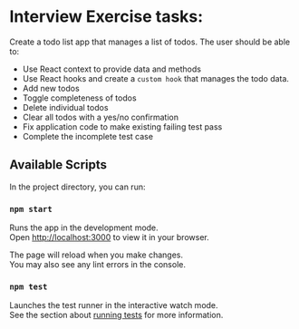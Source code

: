 # Interview Exercise tasks:
Create a todo list app that manages a list of todos. The user should be able to:
- Use React context to provide data and methods
- Use React hooks and create a `custom hook` that manages the todo data.
- Add new todos
- Toggle completeness of todos
- Delete individual todos
- Clear all todos with a yes/no confirmation
- Fix application code to make existing failing test pass
- Complete the incomplete test case

## Available Scripts

In the project directory, you can run:

### `npm start`

Runs the app in the development mode.\
Open [http://localhost:3000](http://localhost:3000) to view it in your browser.

The page will reload when you make changes.\
You may also see any lint errors in the console.

### `npm test`

Launches the test runner in the interactive watch mode.\
See the section about [running tests](https://facebook.github.io/create-react-app/docs/running-tests) for more information.
